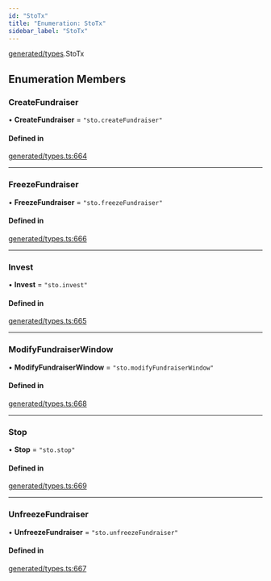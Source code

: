 ```yaml
---
id: "StoTx"
title: "Enumeration: StoTx"
sidebar_label: "StoTx"
---
```


[generated/types](../../../../modules/Generated/Types/Types.md).StoTx

## Enumeration Members

### CreateFundraiser

• **CreateFundraiser** = ``"sto.createFundraiser"``

#### Defined in

[generated/types.ts:664](https://github.com/PolymeshAssociation/polymesh-sdk/blob/07a4c5b0/src/generated/types.ts#L664)

___

### FreezeFundraiser

• **FreezeFundraiser** = ``"sto.freezeFundraiser"``

#### Defined in

[generated/types.ts:666](https://github.com/PolymeshAssociation/polymesh-sdk/blob/07a4c5b0/src/generated/types.ts#L666)

___

### Invest

• **Invest** = ``"sto.invest"``

#### Defined in

[generated/types.ts:665](https://github.com/PolymeshAssociation/polymesh-sdk/blob/07a4c5b0/src/generated/types.ts#L665)

___

### ModifyFundraiserWindow

• **ModifyFundraiserWindow** = ``"sto.modifyFundraiserWindow"``

#### Defined in

[generated/types.ts:668](https://github.com/PolymeshAssociation/polymesh-sdk/blob/07a4c5b0/src/generated/types.ts#L668)

___

### Stop

• **Stop** = ``"sto.stop"``

#### Defined in

[generated/types.ts:669](https://github.com/PolymeshAssociation/polymesh-sdk/blob/07a4c5b0/src/generated/types.ts#L669)

___

### UnfreezeFundraiser

• **UnfreezeFundraiser** = ``"sto.unfreezeFundraiser"``

#### Defined in

[generated/types.ts:667](https://github.com/PolymeshAssociation/polymesh-sdk/blob/07a4c5b0/src/generated/types.ts#L667)
